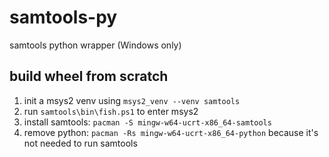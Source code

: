 # samtools-py
samtools python wrapper (Windows only)


## build wheel from scratch

1. init a msys2 venv using `msys2_venv --venv samtools`
1. run `samtools\bin\fish.ps1` to enter msys2
1. install samtools: `pacman -S mingw-w64-ucrt-x86_64-samtools`
1. remove python: `pacman -Rs mingw-w64-ucrt-x86_64-python` because it's not needed to run samtools

